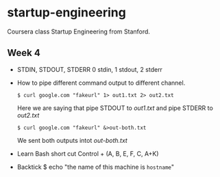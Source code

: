 startup-engineering
===================

Coursera class Startup Engineering from Stanford.

## Week 4
- STDIN, STDOUT, STDERR
  0 stdin, 1 stdout, 2 stderr
- How to pipe different command output to different channel.
  ````
  $ curl google.com "fakeurl" 1> out1.txt 2> out2.txt
  ````
  Here we are saying that pipe STDOUT to *out1.txt* and pipe STDERR to *out2.txt*

  ````
  $ curl google.com "fakeurl" &>out-both.txt
  ````
  We sent both outputs intot *out-both.txt*
- Learn Bash short cut
  Control + (A, B, E, F, C, A+K)
- Backtick
  $ echo "the name of this machine is `hostname`"